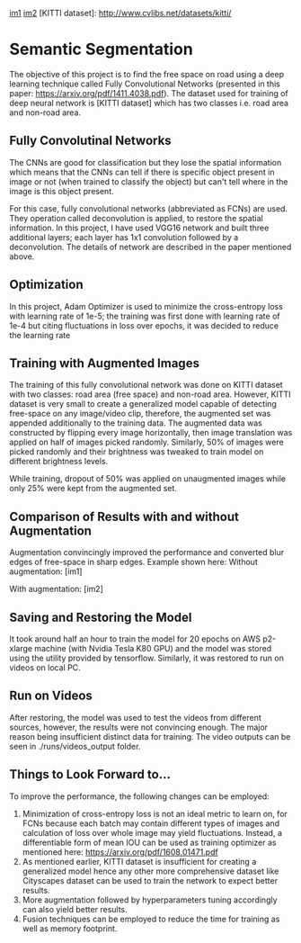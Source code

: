 [im1](./runs/1518554004.108885/um_000047.png)
[im2](./runs/1519070410.6020806/um_000047.png)
[KITTI dataset]: http://www.cvlibs.net/datasets/kitti/

# Semantic Segmentation
The objective of this project is to find the free space on road using a deep learning technique called Fully Convolutional Networks (presented in this paper: https://arxiv.org/pdf/1411.4038.pdf). The dataset used for training of deep neural network is [KITTI dataset] which has two classes i.e. road area and non-road area. 

## Fully Convolutinal Networks
The CNNs are good for classification but they lose the spatial information which means that the CNNs can tell if there is specific object present in image or not (when trained to classify the object) but can't tell where in the image is this object present.

For this case, fully convolutional networks (abbreviated as FCNs) are used. They operation called deconvolution is applied, to restore the spatial information. In this project, I have used VGG16 network and built three additional layers; each layer has 1x1 convolution followed by a deconvolution. The details of network are described in the paper mentioned above.

## Optimization
In this project, Adam Optimizer is used to minimize the cross-entropy loss with learning rate of 1e-5; the training was first done with learning rate of 1e-4 but citing fluctuations in loss over epochs, it was decided to reduce the learning rate

## Training with Augmented Images
The training of this fully convolutional network was done on KITTI dataset with two classes: road area (free space) and non-road area. However, KITTI dataset is very small to create a generalized model capable of detecting free-space on any image/video clip, therefore, the augmented set was appended additionally to the training data. The augmented data was constructed by flipping every image horizontally, then image translation was applied on half of images picked randomly. Similarly, 50% of images were picked randomly and their brightness was tweaked to train model on different brightness levels.

While training, dropout of 50% was applied on unaugmented images while only 25% were kept from the augmented set.

## Comparison of Results with and without Augmentation
Augmentation convincingly improved the performance and converted blur edges of free-space in sharp edges. Example shown here:
Without augmentation:
[im1]

With augmentation:
[im2]

## Saving and Restoring the Model
It took around half an hour to train the model for 20 epochs on AWS p2-xlarge machine (with Nvidia Tesla K80 GPU) and the model was stored using the utility provided by tensorflow. Similarly, it was restored to run on videos on local PC.

## Run on Videos
After restoring, the model was used to test the videos from different sources, however, the results were not convincing enough. The major reason being insufficient distinct data for training. The video outputs can be seen in ./runs/videos_output folder.

## Things to Look Forward to...
To improve the performance, the following changes can be employed:

1. Minimization of cross-entropy loss is not an ideal metric to learn on, for FCNs because each batch may contain different types of images and calculation of loss over whole image may yield fluctuations. Instead, a differentiable form of mean IOU can be used as training optimizer as mentioned here: https://arxiv.org/pdf/1608.01471.pdf
2. As mentioned earlier, KITTI dataset is insufficient for creating a generalized model hence any other more comprehensive dataset like Cityscapes dataset can be used to train the network to expect better results.
3. More augmentation followed by hyperparameters tuning accordingly can also yield better results.
4. Fusion techniques can be employed to reduce the time for training as well as memory footprint.